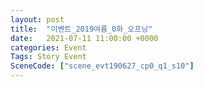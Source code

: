 ```yaml
---
layout: post
title:  "이벤트_2019여름_0화_오프닝"
date:   2021-07-11 11:00:00 +0000
categories: Event
Tags: Story Event
SceneCode: ["scene_evt190627_cp0_q1_s10"]
---
```

